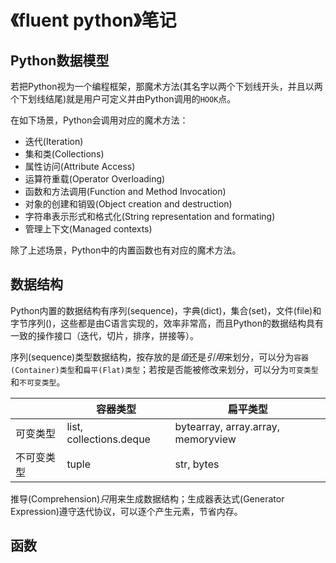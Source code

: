 # 《fluent python》笔记

## Python数据模型
若把Python视为一个编程框架，那魔术方法(其名字以两个下划线开头，并且以两个下划线结尾)就是用户可定义并由Python调用的`HOOK`点。

在如下场景，Python会调用对应的魔术方法：
+ 迭代(Iteration)
+ 集和类(Collections)
+ 属性访问(Attribute Access)
+ 运算符重载(Operator Overloading)
+ 函数和方法调用(Function and Method Invocation)
+ 对象的创建和销毁(Object creation and destruction)
+ 字符串表示形式和格式化(String representation and formating)
+ 管理上下文(Managed contexts)

除了上述场景，Python中的内置函数也有对应的魔术方法。

## 数据结构

Python内置的数据结构有序列(sequence)，字典(dict)，集合(set)，文件(file)和字节序列()，这些都是由C语言实现的，效率非常高，而且Python的数据结构具有一致的操作接口（迭代，切片，排序，拼接等）。

序列(sequence)类型数据结构，按存放的是*值*还是*引用*来划分，可以分为`容器(Container)类型`和`扁平(Flat)类型`；若按是否能被修改来划分，可以分为`可变类型`和`不可变类型`。

|             | 容器类型                | 扁平类型                            |
|-------------|-------------------------|-------------------------------------|
| 可变类型    | list, collections.deque | bytearray, array.array, memoryview  |
| 不可变类型  | tuple                   | str, bytes                          |


推导(Comprehension)*只*用来生成数据结构；生成器表达式(Generator Expression)遵守迭代协议，可以逐个产生元素，节省内存。


## 函数


